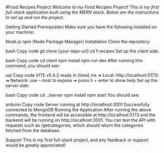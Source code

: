#Food Recipes Project
*Welcome to my Food Recipes Project! This is my first full-stack application built using the MERN stack. Below are the instructions to set up and run the project.*

Getting Started
Prerequisites
Make sure you have the following installed on your machine:

Node.js
npm (Node Package Manager)
Installation
Clone the repository:

bash
Copy code
git clone [your-repo-url]
cd f-recipes
Set up the client side:

bash
Copy code
cd client
npm install
npm run dev
After running this command, you should see:

sql
Copy code
VITE v5.4.2 ready in [time] ms
➜  Local:   http://localhost:5173/
➜  Network: use --host to expose
➜  press h + enter to show help
Set up the server side:

bash
Copy code
cd ../server
npm install
npm start
You should see:

arduino
Copy code
Server running at http://localhost:3001
Successfully connected to MongoDB
Running the Application
After running the above commands, the frontend will be accessible at http://localhost:5173 and the backend will be running on http://localhost:3001.
You can test the API with requests such as /getcategories, which should return the categories fetched from the database.


Support
This is my first full-stack project, and any feedback or support would be greatly appreciated!
